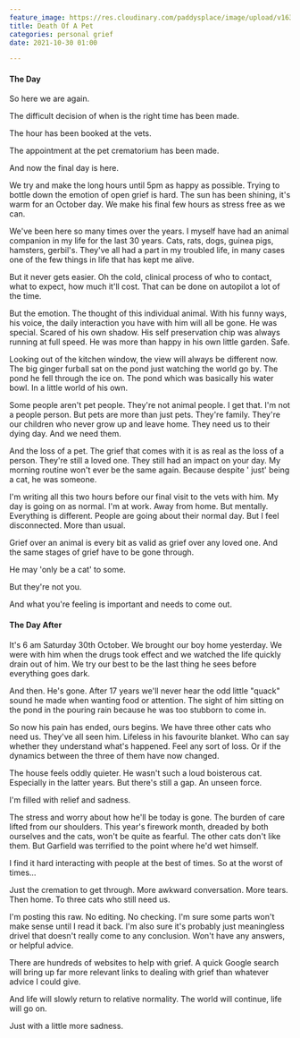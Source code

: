 ```yaml
---
feature_image: https://res.cloudinary.com/paddysplace/image/upload/v1635574536/blog/Death%20of%20a%20pet.png
title: Death Of A Pet
categories: personal grief
date: 2021-10-30 01:00

---
```

#### The Day

So here we are again.

The difficult decision of when is the right time has been made.

The hour has been booked at the vets.

The appointment at the pet crematorium has been made.

And now the final day is here.

We try and make the long hours until 5pm as happy as possible. Trying to bottle down the emotion of open grief is hard. The sun has been shining, it's warm for an October day. We make his final few hours as stress free as we can.

We've been here so many times over the years. I myself have had an animal companion in my life for the last 30 years. Cats, rats, dogs, guinea pigs, hamsters, gerbil's. They've all had a part in my troubled life, in many cases one of the few things in life that has kept me alive.

But it never gets easier. Oh the cold, clinical process of who to contact, what to expect, how much it'll cost. That can be done on autopilot a lot of the time.

But the emotion. The thought of this individual animal. With his funny ways, his voice, the daily interaction you have with him will all be gone. He was special. Scared of his own shadow. His self preservation chip was always running at full speed. He was more than happy in his own little garden. Safe.

Looking out of the kitchen window, the view will always be different now. The big ginger furball sat on the pond just watching the world go by. The pond he fell through the ice on. The pond which was basically his water bowl.  In a little world of his own.

Some people aren't pet people. They're not animal people. I get that. I'm not a people person. But pets are more than just pets. They're family. They're our children who never grow up and leave home. They need us to their dying day. And we need them.

And the loss of a pet. The grief that comes with it is as real as the loss of a person. They're still a loved one. They still had an impact on your day. My morning routine won't ever be the same again. Because despite ' just' being a cat, he was someone.

I'm writing all this two hours before our final visit to the vets with him. My day is going on as normal. I'm at work. Away from home. But mentally. Everything is different. People are going about their normal day. But I feel disconnected. More than usual.

Grief over an animal is every bit as valid as grief over any loved one. And the same stages of grief have to be gone through.

He may 'only be a cat' to some.

But they're not you.

And what you're feeling is important and needs to come out.

#### The Day After

It's 6 am Saturday 30th October. We brought our boy home yesterday. We were with him when the drugs took effect and we watched the life quickly drain out of him. We try our best to be the last thing he sees before everything goes dark.

And then. He's gone. After 17 years we'll never hear the odd little "quack" sound he made when wanting food or attention. The sight of him sitting on the pond in the pouring rain because he was too stubborn to come in.

So now his pain has ended, ours begins. We have three other cats who need us. They've all seen him. Lifeless in his favourite blanket. Who can say whether they understand what's happened. Feel any sort of loss. Or if the dynamics between the three of them have now changed.

The house feels oddly quieter. He wasn't such a loud boisterous cat. Especially in the latter years. But there's still a gap. An unseen force.

I'm filled with relief and sadness.

The stress and worry about how he'll be today is gone. The burden of care lifted from our shoulders. This year's firework month, dreaded by both ourselves and the cats, won't be quite as fearful. The other cats don't like them. But Garfield was terrified to the point where he'd wet himself.

I find it hard interacting with people at the best of times. So at the worst of times…

Just the cremation to get through. More awkward conversation. More tears. Then home. To three cats who still need us.

I'm posting this raw. No editing. No checking. I'm sure some parts won't make sense until I read it back. I'm also sure it's probably just meaningless drivel that doesn't really come to any conclusion. Won't have any answers, or helpful advice.

There are hundreds of websites to help with grief. A quick Google search will bring up far more relevant links to dealing with grief than whatever advice I could give.

And life will slowly return to relative normality. The world will continue, life will go on.

Just with a little more sadness.